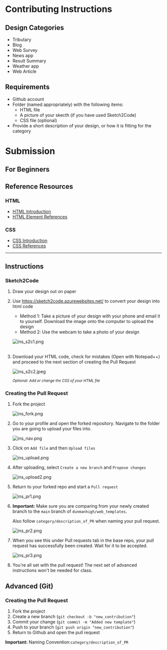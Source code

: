 # Contributing Instructions

## Design Categories

- Tributary
- Blog
- Web Survey
- News app
- Result Summary
- Weather app
- Web Article

## Requirements

- Github account
- Folder (named appropriately) with the following items:
  - HTML file
  - A picture of your skecth (if you have used Sketch2Code)
  - CSS file (optional)
- Provide a short description of your design, or how it is fitting for the category

# Submission

## For Beginners

## Reference Resources

### HTML

- [HTML Introduction](https://www.w3schools.com/html/html_intro.asp)
- [HTML Element References](https://www.w3schools.com/tags/)

### CSS

- [CSS Introduction](https://www.w3schools.com/css/css_intro.asp)
- [CSS References](https://www.w3schools.com/cssref/)

---

## Instructions

### Sketch2Code

1. Draw your design out on paper
2. Use <https://sketch2code.azurewebsites.net/> to convert your design into html code
    - Method 1: Take a picture of your design with your phone and email it to yourself. Download the image onto the computer to upload the design
    - Method 2: Use the webcam to take a photo of your design

    ![ins_s2c1.png](img/ins_s2c1.png)<br><br>

3. Download your HTML code, check for mistakes (Open with Notepad++) and proceed to the next section of creating the Pull Request

    ![ins_s2c2.jpeg](img/ins_s2c2.jpeg)

    <sup>*Optional: Add or change the CSS of your HTML file*</sup>

### Creating the Pull Request

1. Fork the project

    ![ins_fork.png](img/ins_fork.png)

2. Go to your profile and open the forked repository. Navigate to the folder you are going to upload your files into.

    ![ins_nav.png](img/ins_nav.png)

3. Click on `Add file` and then `Upload files`

    ![ins_upload.png](img/ins_upload1.png)

4. After uploading, select `Create a new branch` and `Propose changes`

    ![ins_upload2.png](img/ins_upload2.png)

5. Return to your forked repo and start a `Pull request`

    ![ins_pr1.png](img/ins_pr1.png)

6. **Important:** Make sure you are comparing from your newly created branch to the `main` branch of `dunmanhigh/web_templates`.

    Also follow `category/description_of_PR` when naming your pull request.

    ![ins_pr2.png](img/ins_pr2.png)

7. When you see this under Pull requests tab in the base repo, your pull request has successfully been created. Wait for it to be accepted.

    ![ins_pr3.png](img/ins_pr3.png)

8. You're all set with the pull request! The next set of advanced instructions won't be needed for class.

## Advanced (Git)

### Creating the Pull Request

1. Fork the project
2. Create a new branch (`git checkout -b "new_contribution"`)
3. Commit your change (`git commit -m "Added new template"`)
4. Push to your branch (`git push origin "new_contribution"`)
5. Return to Github and open the pull request

**Important:** Naming Convention:`category/description_of_PR`
